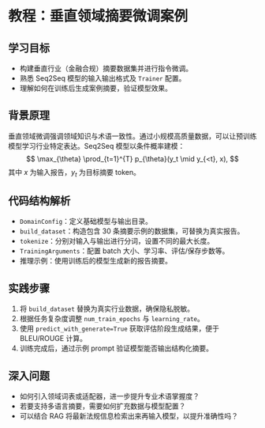 # 教程：垂直领域摘要微调案例

## 学习目标
- 构建垂直行业（金融合规）摘要数据集并进行指令微调。
- 熟悉 Seq2Seq 模型的输入输出格式及 `Trainer` 配置。
- 理解如何在训练后生成案例摘要，验证模型效果。

## 背景原理
垂直领域微调强调领域知识与术语一致性。通过小规模高质量数据，可以让预训练模型学习行业特定表达。Seq2Seq 模型以条件概率建模：
$$
\max_{\theta} \prod_{t=1}^{T} p_{\theta}(y_t \mid y_{<t}, x),
$$
其中 $x$ 为输入报告，$y_t$ 为目标摘要 token。

## 代码结构解析
- `DomainConfig`：定义基础模型与输出目录。
- `build_dataset`：构造包含 30 条摘要示例的数据集，可替换为真实报告。
- `tokenize`：分别对输入与输出进行分词，设置不同的最大长度。
- `TrainingArguments`：配置 batch 大小、学习率、评估/保存步数等。
- 推理示例：使用训练后的模型生成新的报告摘要。

## 实践步骤
1. 将 `build_dataset` 替换为真实行业数据，确保隐私脱敏。
2. 根据任务复杂度调整 `num_train_epochs` 与 `learning_rate`。
3. 使用 `predict_with_generate=True` 获取评估阶段生成结果，便于 BLEU/ROUGE 计算。
4. 训练完成后，通过示例 prompt 验证模型能否输出结构化摘要。

## 深入问题
- 如何引入领域词表或适配器，进一步提升专业术语掌握度？
- 若要支持多语言摘要，需要如何扩充数据与模型配置？
- 可以结合 RAG 将最新法规信息检索出来再输入模型，以提升准确性吗？

